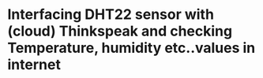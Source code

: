 # Interfacing DHT22 sensor with (cloud) Thinkspeak and checking Temperature, humidity etc..values in internet
